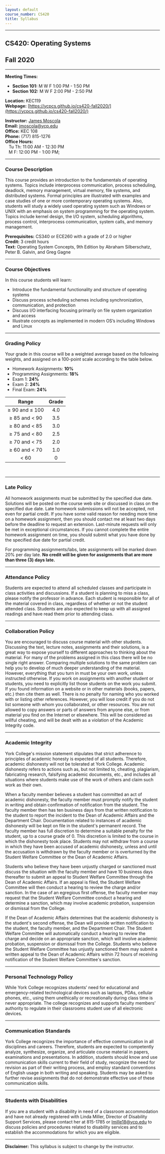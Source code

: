 ```yaml
---
layout: default
course_number: CS420
title: Syllabus
---
```


--- --- --- --- --- --- --- --- --- --- --- --- --- --- --- --- --- --- --- --- --- --- --- ---

## CS420: Operating Systems

## Fall 2020

--- --- --- --- --- --- --- --- --- --- --- --- --- --- --- --- --- --- --- --- --- --- --- ---


**Meeting Times:**

 - **Section 101:**  M W F    1:00 PM - 1:50 PM<br>
 - **Section 102:**  M W F    2:00 PM - 2:50 PM<br>
 
**Location:** KEC119<br>
**Webpage:**  [https://ycpcs.github.io/cs420-fall2020/](https://ycpcs.github.io/cs420-fall2020/)

**Instructor:** [James Moscola](http://faculty.ycp.edu/~jmoscola/)<br>
**Email:** <jmoscola@ycp.edu><br>
**Office:** KEC 108<br>
**Phone:** (717) 815-1276<br>
**Office Hours:** <br>
&nbsp;&nbsp; Tu Th: 11:00 AM - 12:30 PM<br>
&nbsp;&nbsp; M F: 12:00 PM - 1:00 PM;		          

--- --- --- --- --- --- --- --- --- --- --- --- --- --- --- --- --- --- --- --- --- --- --- ---



### Course Description

This course provides an introduction to the fundamentals of operating systems. Topics include interprocess communication, 
process scheduling, deadlock, memory management, virtual memory, file systems, and distributed systems. Formal principles 
are illustrated with examples and case studies of one or more contemporary operating systems. Also, students will study a 
widely used operating system such as Windows or UNIX with an emphasis on system programming for the operating system. 
Topics include kernel design, the I/O system, scheduling algorithms, process control, interprocess communication, 
system calls, and memory management.


**Prerequisites:**	CS340 or ECE260 with a grade of 2.0 or higher<br>
**Credit:**		3 credit hours<br>
**Text:**		Operating System Concepts, 9th Edition by Abraham Silberschatz, Peter B. Galvin, and Greg Gagne<br>

--- --- --- --- --- --- --- --- --- --- --- --- --- --- --- --- --- --- --- --- --- --- --- ---



### Course Objectives

In this course students will learn:

  - Introduce the fundamental functionality and structure of operating systems
  - Discuss process scheduling schemes including synchronization, communication, and protection 
  - Discuss I/O interfacing focusing primarily on file system organization and access 
  - Illustrate concepts as implemented in modern OS’s including Windows and Linux

--- --- --- --- --- --- --- --- --- --- --- --- --- --- --- --- --- --- --- --- --- --- --- ---



### Grading Policy

Your grade in this course will be a weighted average based on the following weights, and assigned on a 100-point scale according to the table below.

  - Homework Assignments:  **10%**
  - Programming Assignments:  **18%**
  - Exam 1:  **24%**
  - Exam 2:  **24%**
  - Final Exam:  **24%**

| Range             |  Grade   |
|:-----------------:|:--------:|
| ≥ 90 and ≤ 100    |   4.0    |
| ≥ 85 and &lt; 90  |   3.5    |
| ≥ 80 and &lt; 85  |   3.0    |
| ≥ 75 and &lt; 80  |   2.5    |
| ≥ 70 and &lt; 75  |   2.0    |
| ≥ 60 and &lt; 70  |   1.0    |
| &lt; 60           |    0     |

<br>

--- --- --- --- --- --- --- --- --- --- --- --- --- --- --- --- --- --- --- --- --- --- --- ---



### Late Policy

All homework assignments must be submitted by the specified due date. Solutions will be posted on the course web site 
or discussed in class on the specified due date. Late homework submissions will not be accepted, not even for partial credit. 
If you have some valid reason for needing more time on a homework assignment, then you should contact me at least two days 
before the deadline to request an extension. Last-minute requests will only be met in exceptional circumstances. If you 
cannot complete the entire homework assignment on time, you should submit what you have done by the specified due date for 
partial credit.

For programming assignments/labs, late assignments will be marked down 20% per day late. 
**No credit will be given for assignments that are more than three (3) days late.**

--- --- --- --- --- --- --- --- --- --- --- --- --- --- --- --- --- --- --- --- --- --- --- ---



### Attendance Policy

Students are expected to attend all scheduled classes and participate in class activities and discussions. If a student is planning to miss a class, please notify the professor in advance. Each student is responsible for all of the material covered in class, regardless of whether or not the student attended class. Students are also expected to keep up with all assigned readings and have read them prior to attending class.

--- --- --- --- --- --- --- --- --- --- --- --- --- --- --- --- --- --- --- --- --- --- --- ---



### Collaboration Policy

You are encouraged to discuss course material with other students. Discussing the text, lecture notes, 
assignments and their solutions, is a great way to expose yourself to different approaches to thinking about 
the material. For many of the problems assigned in this class there will be no single right answer. Comparing multiple 
solutions to the same problem can help you to develop of much deeper understanding of the material. However, everything 
that you turn in must be your own work, unless instructed otherwise. If you work on assignments with another student or 
students, you need to explicitly list those students on the work you submit. If you found information on a website or 
in other materials (books, papers, etc.) then cite them as well. There is no penalty for naming who you worked with or 
listing other references. However, you will lose credit if you do not list someone with whom you collaborated, or other 
resources. You are not allowed to copy answers or parts of answers from anyone else, or from material you find on the 
Internet or elsewhere. This will be considered as willful cheating, and will be dealt with as a violation of the 
Academic Integrity code.

--- --- --- --- --- --- --- --- --- --- --- --- --- --- --- --- --- --- --- --- --- --- --- ---



### Academic Integrity

York College's mission statement stipulates that strict adherence to
principles of academic honesty is expected of all students. Therefore,
academic dishonesty will not be tolerated at York College. Academic
dishonesty refers to actions such as, but not limited to, cheating,
plagiarism, fabricating research, falsifying academic documents, etc.,
and includes all situations where students make use of the work of others
and claim such work as their own.

When a faculty member believes a student has committed an act of academic
dishonesty, the faculty member must promptly notify the student in writing
and obtain confirmation of notification from the student.  The faculty
member then has ten business days from that written notification to
the student to report the incident to the Dean of Academic Affairs and
the Department Chair. Documentation related to instances of academic
dishonesty will be kept on file in the student's permanent record. The
faculty member has full discretion to determine a suitable penalty for
the student, up to a course grade of 0.  This discretion is limited to
the course in which the dishonesty took place.  Students may not withdraw
from a course in which they have been accused of academic dishonesty,
unless and until the accusation is withdrawn by the faculty member or
is overturned by the Student Welfare Committee or the Dean of Academic
Affairs.

Students who believe they have been unjustly charged or sanctioned must
discuss the situation with the faculty member and have 10 business
days thereafter to submit an appeal to Student Welfare Committee
through the Dean of Academic Affairs. If an appeal is filed, the
Student Welfare Committee will then conduct a hearing to review the
charge and/or sanction.  In the case of an egregious first offense, the
faculty member may request that the Student Welfare Committee conduct a
hearing and determine a sanction, which may involve academic probation,
suspension or dismissal from the College.

If the Dean of Academic Affairs determines that the academic dishonesty is
the student's second offense, the Dean will provide written notification
to the student, the faculty member, and the Department Chair. The Student
Welfare Committee will automatically conduct a hearing to review the
charge and decide on an appropriate sanction, which will involve academic
probation, suspension or dismissal from the College. Students who believe
the Student Welfare Committee has unjustly sanctioned them may submit
a written appeal to the Dean of Academic Affairs within 72 hours of
receiving notification of the Student Welfare Committee's sanction.

--- --- --- --- --- --- --- --- --- --- --- --- --- --- --- --- --- --- --- --- --- --- --- ---



### Personal Technology Policy

While York College recognizes students’ need for educational and emergency-related technological devices such as laptops, PDAs, cellular phones, etc., using them unethically or recreationally during class time is never appropriate.  The college recognizes and supports faculty members’ authority to regulate in their classrooms student use of all electronic devices.

--- --- --- --- --- --- --- --- --- --- --- --- --- --- --- --- --- --- --- --- --- --- --- ---



### Communication Standards

York College recognizes the importance of effective communication in all disciplines and careers.  Therefore, students are expected to competently analyze, synthesize, organize, and articulate course material in papers, examinations and presentations.  In addition, students should know and use communication skills current to their field of study, recognize the need for revision as part of their writing process, and employ standard conventions of English usage in both writing and speaking.  Students may be asked to further revise assignments that do not demonstrate effective use of these communication skills.

--- --- --- --- --- --- --- --- --- --- --- --- --- --- --- --- --- --- --- --- --- --- --- ---



### Students with Disabilities

If you are a student with a disability in need of a classroom accommodation and have not already registered with Linda Miller, Director of Disability Support Services, please contact her at 815-1785 or [lmille18@ycp.edu](mailto:lmille18@ycp.edu) to discuss policies and procedures related to disability services and to establish the accommodations for which you are eligible.

--- --- --- --- --- --- --- --- --- --- --- --- --- --- --- --- --- --- --- --- --- --- --- ---



**Disclaimer:**	This syllabus is subject to change by the instructor.
